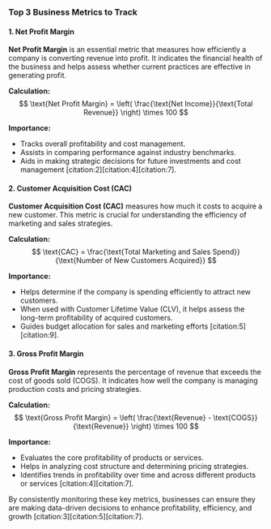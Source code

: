 ### Top 3 Business Metrics to Track

#### 1. Net Profit Margin

**Net Profit Margin** is an essential metric that measures how efficiently a company is converting revenue into profit. It indicates the financial health of the business and helps assess whether current practices are effective in generating profit.

**Calculation:**
$$
\text{Net Profit Margin} = \left( \frac{\text{Net Income}}{\text{Total Revenue}} \right) \times 100
$$

**Importance:**
- Tracks overall profitability and cost management.
- Assists in comparing performance against industry benchmarks.
- Aids in making strategic decisions for future investments and cost management [citation:2][citation:4][citation:7].

#### 2. Customer Acquisition Cost (CAC)

**Customer Acquisition Cost (CAC)** measures how much it costs to acquire a new customer. This metric is crucial for understanding the efficiency of marketing and sales strategies.

**Calculation:**
$$
\text{CAC} = \frac{\text{Total Marketing and Sales Spend}}{\text{Number of New Customers Acquired}}
$$

**Importance:**
- Helps determine if the company is spending efficiently to attract new customers.
- When used with Customer Lifetime Value (CLV), it helps assess the long-term profitability of acquired customers.
- Guides budget allocation for sales and marketing efforts [citation:5][citation:9].

#### 3. Gross Profit Margin

**Gross Profit Margin** represents the percentage of revenue that exceeds the cost of goods sold (COGS). It indicates how well the company is managing production costs and pricing strategies.

**Calculation:**
$$
\text{Gross Profit Margin} = \left( \frac{\text{Revenue} - \text{COGS}}{\text{Revenue}} \right) \times 100
$$

**Importance:**
- Evaluates the core profitability of products or services.
- Helps in analyzing cost structure and determining pricing strategies.
- Identifies trends in profitability over time and across different products or services [citation:4][citation:7].

By consistently monitoring these key metrics, businesses can ensure they are making data-driven decisions to enhance profitability, efficiency, and growth [citation:3][citation:5][citation:7].  
